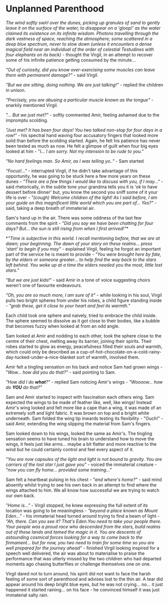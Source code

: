 # Unplanned Parenthood

*The wind softly swirl over the dunes, picking up granules of sand to gently leave it on the surface of the water, to disappear on a 'gloop!' as the water claimed its existence on its infinite wisdom. Photons travelling through the dark vastness of space, reaching the atmosphere; some scattered in a deep blue spectrum, never to slow down (unless it encounters a dense magical field near an individual of the order of celestial Testudines with four elephants on its back)* - thought the Virgil, in an attempt to recover some of his infinite patience getting consumed by the minute...

*"Out of curiosity, did you know over-exercising some muscles can leave them with permanent damage?"* - said Virgil.

*"But we are sitting, doing nothing. We are just talking!"* - replied the children in unison.

*"Precisely, you are abusing a particular muscle known as the tongue"* - snarkily mentioned Virgil.

*"... But we just met?"* - softly commented Amir, feeling ashamed due to the impromptu scolding.

*"Just met? It has been four days! You two talked non-stop for four days in a row!"* - his spectral hand waving four accusatory fingers that looked more solid than before the scolding started. Again, he felt his patience has never been tested as much as now. He felt a glimpse of guilt when four big eyes looked at him  - "*I... I am sorry. Not my intension to be rude to you."*

*"No hard feelings man. So Amir, as I was telling yo.."* - Sam started

*"Focus!..."* - interrupted Virgil, if he didn't take advantage of this opportunity, he was going to be stuck here a few more years on these dunes - *"There are a few things I would like to discuss with you, if I may..."* - said rhetorically, in the subtle tone your grandma tells you it is 'ok to have dessert before dinner' but, you know the second you sniff some of it your life is over - *"(cough) Welcome children of the light! As I said before, I am your guide on this magnificent little world which you are part of... Yes?"* - said, taking a deep breath of immaterial air.

Sam's hand up in the air. There was some oddness of the last few comments from the spirit - *"Did you say we have been chatting for four days? But... the sun is still rising from when I first arrived!"**

**"Time is subjective in this world. I recall mentioning before, that we are at dawn; your beginning. The dawn of your story on these realms... press 'start' to begin if you may"* - explained Virgil, feeling he forgot an important part of the service he is meant to provide - *"You were brought here by fate, by the elders or someone greater... to help find the way back to the stars left behind. You woke up at a time the elders needed you the most, little lost stars."*

*"But we are just kids!"* - said Amir in a tone of voice suggesting choirs weren't one of favourite endeavours.

*"Oh, you are so much more, I am sure of it"* - while looking in his soul, Virgil pulls two bright spheres from under his robes, a child figure standing inside - *"grab these, get it close to your heart and feel its warmth."*

Each child took one sphere and naively, tried to embrace the child inside. The sphere seemed to dissolve as it got close to their bodies, like a bubble that becomes fuzzy when looked at from an odd angle.

Sam looked at Amir and nodding to each other, took the sphere close to the centre of their chest, melting away its barrier, joining their spirits. Their robes started to glow as energy, peacefulness filled their souls and warmth, which could only be described as a cup-of-hot-chocolate-on-a-cold-rainy-day-tucked-under-a-nice-blanket sort of warmth, involved them.

Amir felt a tingling sensation on his back and notice Sam had grown wings - *"Wow... how did you do that?"* - said pointing to Sam.

*"How did I do **what**?"* - replied Sam noticing Amir's wings - *"Woooow... how do **YOU** do that?"*

Sam and Amir started to inspect with fascination each others wing. Sam expected the wings to be made of feather like, well, like wings! Instead Amir's wing looked and felt more like a cape than a wing, it was made of an extremely soft and light fabric. It was brown on top and a bright white underneath. Sam folded the wing tip inwards testing its flexibility - "Ouch!" - said Amir, extending the wing slipping the material from Sam's fingers.

Sam looked down to his wings, looked the same as Amir's. The tingling sensation seems to have tuned his brain to understand how to move the wings, it feels just like arms... maybe a bit flatter and more reactive to the wind but he could certainly control and feel every aspect of it.

*"You are now capsules of the light and light is not bound to gravity. You are carriers of the lost star I just gave you"* - voiced the immaterial creature - *"now you can fly home... provided some training..."*

Sam felt a heartbeat pulsing in his chest - *"and where's home?"* - said mind absently whilst trying to see his own back in an attempt to find where the wings attached to him. We all know how successful we are trying to watch our own back.

*"Home is..."* - Virgil stopped, he knew expressing the full extent of its location was going to be meaningless - *"beyond a place known as Mount Eden..."* - his immaterial head turned around trying to find a beam of light - *"Ah, there. Can you see it? That's Eden.You need to take your people there. Your people was a proud race who descended from the stars, build realms out of these lands and tamed the magic in it. You are descents of astounding cosmical forces looking for a way to come back to the firmament... but for now, you two need to train for some time so you are well prepared for the journey ahead"* - finished Virgil looking inspired for a speech well delivered, the air was about to materialise to praise the performance that was utterly missed by the two children who had departed moments ago chasing butterflies or challenge themselves one on one.

Virgil dared not to turn around, his spirit did not want to face the harsh feeling of some sort of parenthood and advises lost to the thin air. A tear did appear around his deep bright blue eyes, but he was not crying... no... it just happened it started raining... on his face - he convinced himself it was just immaterial salty rain.